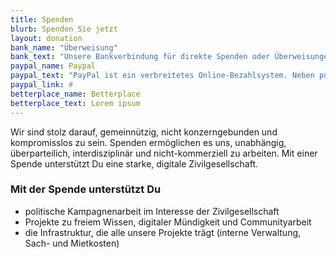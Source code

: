 ```yaml
---
title: Spenden
blurb: Spenden Sie jetzt
layout: donation
bank_name: "Überweisung"
bank_text: "Unsere Bankverbindung für direkte Spenden oder Überweisungen und Daueraufträge ist:"
paypal_name: Paypal
paypal_text: "PayPal ist ein verbreitetes Online-Bezahlsystem. Neben politischen Problemen fallen jedoch auch recht beträchtliche Gebühren an (1,5 % des Betrages plus 0,35 Euro/pro Transaktion), so dass hier weniger von der Spende übrig bleibt. Wenn ihr trotzdem via PayPal spenden wollt, könnt ihr folgenden Link nutzen:"
paypal_link: #
betterplace_name: Betterplace
betterplace_text: Lorem ipsum
---
```


Wir sind stolz darauf, gemeinnützig, nicht konzerngebunden und kompromisslos zu sein. Spenden ermöglichen es uns, unabhängig, überparteilich, interdisziplinär und nicht-kommerziell zu arbeiten. Mit einer Spende unterstützt Du eine starke, digitale Zivilgesellschaft.

### Mit der Spende unterstützt Du

- politische Kampagnenarbeit im Interesse der Zivilgesellschaft
- Projekte zu freiem Wissen, digitaler Mündigkeit und Communityarbeit
- die Infrastruktur, die alle unsere Projekte trägt (interne Verwaltung, Sach- und Mietkosten)

